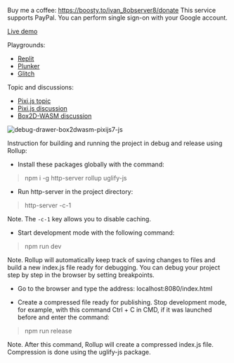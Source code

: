 Buy me a coffee: https://boosty.to/ivan_8observer8/donate This service supports PayPal. You can perform single sign-on with your Google account.

[Live demo](https://8observer8.github.io/webgl10-js/debug-drawer-box2dwasm-pixijs7-js/)

Playgrounds:

- [Replit](https://replit.com/@8Observer8/Debug-drawer-using-Box2D-WASM-Pixijs-JS)
- [Plunker](https://plnkr.co/edit/SE3FHB6zjmqHcaAX?preview)
- [Glitch](https://glitch.com/edit/#!/billowy-earthy-seismosaurus)

Topic and discussions:

- [Pixi.js topic](https://www.html5gamedevs.com/topic/52752-basic-examples-of-using-box2d-wasm-with-pixijs-in-javascript/)
- [Pixi.js discussion](https://github.com/pixijs/pixijs/discussions/9585)
- [Box2D-WASM discussion](https://github.com/Birch-san/box2d-wasm/discussions/69)

![debug-drawer-box2dwasm-pixijs7-js](https://github.com/8Observer8/debug-drawer-box2dwasm-pixijs7-js/assets/3908473/1ce706ff-59db-4ce7-a8d0-328029176ba1)

Instruction for building and running the project in debug and release using Rollup:

- Install these packages globally with the command:

> npm i -g http-server rollup uglify-js

- Run http-server in the project directory:

> http-server -c-1

Note. The `-c-1` key allows you to disable caching.

- Start development mode with the following command:

> npm run dev

Note. Rollup will automatically keep track of saving changes to files and build a new index.js file ready for debugging. You can debug your project step by step in the browser by setting breakpoints.

- Go to the browser and type the address: localhost:8080/index.html

- Create a compressed file ready for publishing. Stop development mode, for example, with this command Ctrl + C in CMD, if it was launched before and enter the command:

> npm run release

Note. After this command, Rollup will create a compressed index.js file. Compression is done using the uglify-js package.
